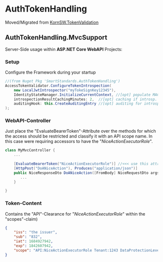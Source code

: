 # AuthTokenHandling

Moved/Migrated from [KornSW.TokenValidation](https://github.com/KornSW/KornSW.TokenValidation)





## AuthTokenHandling.MvcSupport

Server-Side usage within **ASP.NET Core WebAPI** Projects:

### Setup

Configure the Framework during your startup

```c#
//(from Nuget Pkg 'SmartStandards.AuthTokenHandling')
AccessTokenValidator.ConfigureTokenIntrospection(
    new LocalJwtIntrospector("myTokeSignKey12345"),
    IdentityStateManager.InitializeCurrentContext, //[opt] populate MAC-scopes ambient 
    introspectionResultCachingMinutes: 2,  //[opt] caching if introsp. is expensive
    auditingHook: this.CreateAuditingEntry //[opt] auditing for introsp. outcome
);
```



### WebAPI-Controller

Just place the "EvaluateBearerToken"-Attribute over the methods for which the access should be restricted and classify it with an API scope name. In this case were requiring accessors to have the "*NiceActionExecutorRole*".

```c#
class MyMvcController {
    ...
    
    [EvaluateBearerToken("NiceActionExecutorRole")] //<<< use this attribute
    [HttpPost("DoANiceAction"), Produces("application/json")]
    public NiceResponseDto DoANiceAction([FromBody] NiceRequestDto args) {
       ...
    }
    
}
```



### Token-Content

Contains the "API"-Clearance for "*NiceActionExecutorRole*" within the  "scopes"-claim)

```json
{
    "iss": "the issuer",
    "sub": "832",
    "iat": 1684927942,
    "exp": 1842607942,
    "scope": "API:NiceActionExecutorRole Tenant:1243 DataProtectionLevel:3"
}
```





